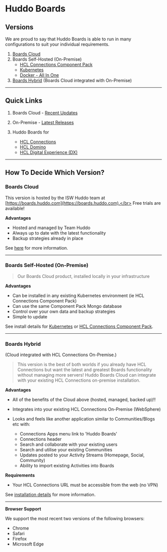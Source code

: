 # Huddo Boards

## Versions

We are proud to say that Huddo Boards is able to run in many configurations to suit your individual requirements.

1. [Boards Cloud](cloud/index.md)
1. Boards Self-Hosted (On-Premise)
    - [HCL Connections Component Pack](cp/index.md)
    - [Kubernetes](kubernetes/index.md)
    - [Docker - All In One](./aio/index.md)
1. [Boards Hybrid](hybrid.md) (Boards Cloud integrated with On-Premise)

---

## Quick Links

1. Boards Cloud - [Recent Updates](cloud/updates.md)
1. On-Premise - [Latest Releases](./releases.md)
1. Huddo Boards for

    - [HCL Connections](./cp/index.md)
    - [HCL Domino](./domino/index.md)
    - [HCL Digital Experience (DX)](./dx/index.md)

---

## How To Decide Which Version?

### Boards Cloud

This version is hosted by the ISW Huddo team at [https://boards.huddo.com](https://boards.huddo.com).</br>
Free trials are available!

**Advantages**

-   Hosted and managed by Team Huddo
-   Always up to date with the latest functionality
-   Backup strategies already in place

See [here](cloud/index.md) for more information.

---

### Boards Self-Hosted (On-Premise)

> Our Boards Cloud product, installed locally in your infrastructure

**Advantages**

-   Can be installed in any existing Kubernetes environment (ie HCL Connections Component Pack)
-   Can use the same Component Pack Mongo database
-   Control over your own data and backup strategies
-   Simple to update

See install details for [Kubernetes](hybrid.md) or [HCL Connections Component Pack](cp/index.md).

---

<!-- ### Boards Docker (On-Premise) in Docker Swarm
Our Boards Cloud product, installed locally in your infrastructure. This is designed for those without existing Kubernetes environments.

__Advantages__

- Lightweight, on-premise clustered deployment.
- Control over your own data and backup strategies
- Simple to update

--- -->

### Boards Hybrid

(Cloud integrated with HCL Connections On-Premise.)

> This version is the best of both worlds if you already have HCL Connections but want the latest and greatest Boards functionality without managing more servers! Huddo Boards Cloud can integrate with your existing HCL Connections on-premise installation.

**Advantages**

-   All of the benefits of the Cloud above (hosted, managed, backed up)!!
-   Integrates into your existing HCL Connections On-Premise (WebSphere)
-   Looks and feels like another application similar to Communities/Blogs etc with:

    -   Connections Apps menu link to 'Huddo Boards'
    -   Connections header
    -   Search and collaborate with your existing users
    -   Search and utilise your existing Communities
    -   Updates posted to your Activity Streams (Homepage, Social, Community)
    -   Ability to import existing Activities into Boards

**Requirements**

-   Your HCL Connections URL must be accessible from the web (no VPN)

See [installation details](hybrid.md) for more information.

---

**Browser Support**

We support the most recent two versions of the following browsers:

-   Chrome
-   Safari
-   Firefox
-   Microsoft Edge
